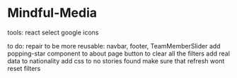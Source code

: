 # Mindful-Media
tools:
react select
google icons

to do:
repair to be more reusable: navbar, footer, TeamMemberSlider
add popping-star component to about page
button to clear all the filters
add real data to nationality
add css to no stories found
make sure that refresh wont reset filters
